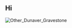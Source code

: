 ## Hi
![Other_Dunaver_Gravestone](https://github.com/quinnjackson7797/asparerepository/assets/126907394/58a3cf9d-807a-493e-8cfb-d56f0ca7325a)
